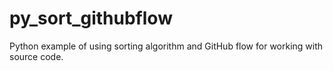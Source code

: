 # py_sort_githubflow
Python example of using sorting algorithm and GitHub flow for working with source code.
